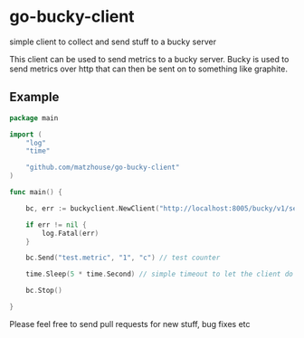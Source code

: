 # go-bucky-client
simple client to collect and send stuff to a bucky server

This client can be used to send metrics to a bucky server. Bucky is used to send metrics over http that can then be sent on to something like graphite.

## Example

```go
package main

import (
	"log"
	"time"

	"github.com/matzhouse/go-bucky-client"
)

func main() {

	bc, err := buckyclient.NewClient("http://localhost:8005/bucky/v1/send", 1)

	if err != nil {
		log.Fatal(err)
	}

	bc.Send("test.metric", "1", "c") // test counter

	time.Sleep(5 * time.Second) // simple timeout to let the client do it's work

	bc.Stop()

}
```

Please feel free to send pull requests for new stuff, bug fixes etc
